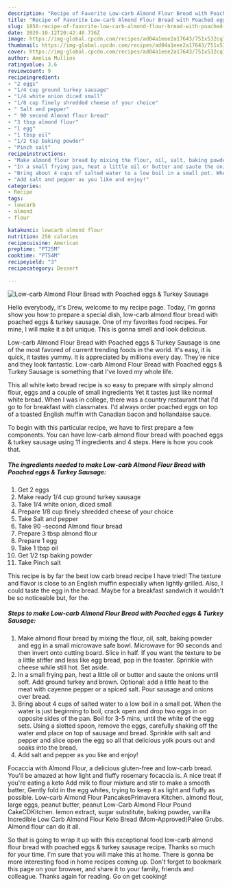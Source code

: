 ```yaml
---
description: "Recipe of Favorite Low-carb Almond Flour Bread with Poached eggs &amp;amp; Turkey Sausage"
title: "Recipe of Favorite Low-carb Almond Flour Bread with Poached eggs &amp;amp; Turkey Sausage"
slug: 1850-recipe-of-favorite-low-carb-almond-flour-bread-with-poached-eggs-and-amp-turkey-sausage
date: 2020-10-12T20:42:40.736Z
image: https://img-global.cpcdn.com/recipes/ad04a1eee2a17643/751x532cq70/low-carb-almond-flour-bread-with-poached-eggs-turkey-sausage-recipe-main-photo.jpg
thumbnail: https://img-global.cpcdn.com/recipes/ad04a1eee2a17643/751x532cq70/low-carb-almond-flour-bread-with-poached-eggs-turkey-sausage-recipe-main-photo.jpg
cover: https://img-global.cpcdn.com/recipes/ad04a1eee2a17643/751x532cq70/low-carb-almond-flour-bread-with-poached-eggs-turkey-sausage-recipe-main-photo.jpg
author: Amelia Mullins
ratingvalue: 3.6
reviewcount: 9
recipeingredient:
- "2 eggs"
- "1/4 cup ground turkey sausage"
- "1/4 white onion diced small"
- "1/8 cup finely shredded cheese of your choice"
- " Salt and pepper"
- " 90 second Almond flour bread"
- "3 tbsp almond flour"
- "1 egg"
- "1 tbsp oil"
- "1/2 tsp baking powder"
- "Pinch salt"
recipeinstructions:
- "Make almond flour bread by mixing the flour, oil, salt, baking powder and egg in a small microwave safe bowl. Microwave for 90 seconds and then invert onto cutting board. Slice in half. If you want the texture to be a little stiffer and less like egg bread, pop in the toaster. Sprinkle with cheese while still hot. Set aside."
- "In a small frying pan, heat a little oil or butter and saute the onions until soft. Add ground turkey and brown. Optional: add a little heat to the meat with cayenne pepper or a spiced salt. Pour sausage and onions over bread."
- "Bring about 4 cups of salted water to a low boil in a small pot. When the water is just beginning to boil, crack open and drop two eggs in on opposite sides of the pan. Boil for 3-5 mins, until the white of the egg sets. Using a slotted spoon, remove the eggs, carefully shaking off the water and place on top of sausage and bread. Sprinkle with salt and pepper and slice open the egg so all that delicious yolk pours out and soaks into the bread."
- "Add salt and pepper as you like and enjoy!"
categories:
- Recipe
tags:
- lowcarb
- almond
- flour

katakunci: lowcarb almond flour 
nutrition: 256 calories
recipecuisine: American
preptime: "PT25M"
cooktime: "PT54M"
recipeyield: "3"
recipecategory: Dessert

---
```



![Low-carb Almond Flour Bread with Poached eggs &amp; Turkey Sausage](https://img-global.cpcdn.com/recipes/ad04a1eee2a17643/751x532cq70/low-carb-almond-flour-bread-with-poached-eggs-turkey-sausage-recipe-main-photo.jpg)

Hello everybody, it's Drew, welcome to my recipe page. Today, I'm gonna show you how to prepare a special dish, low-carb almond flour bread with poached eggs &amp; turkey sausage. One of my favorites food recipes. For mine, I will make it a bit unique. This is gonna smell and look delicious.

Low-carb Almond Flour Bread with Poached eggs &amp; Turkey Sausage is one of the most favored of current trending foods in the world. It's easy, it is quick, it tastes yummy. It is appreciated by millions every day. They're nice and they look fantastic. Low-carb Almond Flour Bread with Poached eggs &amp; Turkey Sausage is something that I've loved my whole life.

This all white keto bread recipe is so easy to prepare with simply almond flour, eggs and a couple of small ingredients Yet it tastes just like normal white bread. When I was in college, there was a country restaurant that I&#39;d go to for breakfast with classmates. I&#39;d always order poached eggs on top of a toasted English muffin with Canadian bacon and hollandaise sauce.


To begin with this particular recipe, we have to first prepare a few components. You can have low-carb almond flour bread with poached eggs &amp; turkey sausage using 11 ingredients and 4 steps. Here is how you cook that.

<!--inarticleads1-->

##### The ingredients needed to make Low-carb Almond Flour Bread with Poached eggs &amp; Turkey Sausage:

1. Get 2 eggs
1. Make ready 1/4 cup ground turkey sausage
1. Take 1/4 white onion, diced small
1. Prepare 1/8 cup finely shredded cheese of your choice
1. Take  Salt and pepper
1. Take  90 -second Almond flour bread
1. Prepare 3 tbsp almond flour
1. Prepare 1 egg
1. Take 1 tbsp oil
1. Get 1/2 tsp baking powder
1. Take Pinch salt


This recipe is by far the best low carb bread recipe I have tried! The texture and flavor is close to an English muffin especially when lightly grilled. Also, I could taste the egg in the bread. Maybe for a breakfast sandwich it wouldn&#39;t be so noticeable but, for the. 

<!--inarticleads2-->

##### Steps to make Low-carb Almond Flour Bread with Poached eggs &amp; Turkey Sausage:

1. Make almond flour bread by mixing the flour, oil, salt, baking powder and egg in a small microwave safe bowl. Microwave for 90 seconds and then invert onto cutting board. Slice in half. If you want the texture to be a little stiffer and less like egg bread, pop in the toaster. Sprinkle with cheese while still hot. Set aside.
1. In a small frying pan, heat a little oil or butter and saute the onions until soft. Add ground turkey and brown. Optional: add a little heat to the meat with cayenne pepper or a spiced salt. Pour sausage and onions over bread.
1. Bring about 4 cups of salted water to a low boil in a small pot. When the water is just beginning to boil, crack open and drop two eggs in on opposite sides of the pan. Boil for 3-5 mins, until the white of the egg sets. Using a slotted spoon, remove the eggs, carefully shaking off the water and place on top of sausage and bread. Sprinkle with salt and pepper and slice open the egg so all that delicious yolk pours out and soaks into the bread.
1. Add salt and pepper as you like and enjoy!


Focaccia with Almond Flour, a delicious gluten-free and low-carb bread. You&#39;ll be amazed at how light and fluffy rosemary focaccia is. A nice treat if you&#39;re eating a keto Add milk to flour mixture and stir to make a smooth batter, Gently fold in the egg whites, trying to keep it as light and fluffy as possible. Low-carb Almond Flour PancakesPrimavera Kitchen. almond flour, large eggs, peanut butter, peanut Low-Carb Almond Flour Pound CakeCDKitchen. lemon extract, sugar substitute, baking powder, vanilla Incredible Low Carb Almond Flour Keto Bread (Mom-Approved)Paleo Grubs. Almond flour can do it all. 

So that is going to wrap it up with this exceptional food low-carb almond flour bread with poached eggs &amp; turkey sausage recipe. Thanks so much for your time. I'm sure that you will make this at home. There is gonna be more interesting food in home recipes coming up. Don't forget to bookmark this page on your browser, and share it to your family, friends and colleague. Thanks again for reading. Go on get cooking!
